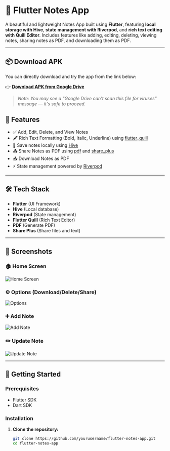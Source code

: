 # 📝 Flutter Notes App

A beautiful and lightweight Notes App built using **Flutter**, featuring **local storage with Hive**, **state management with Riverpod**, and **rich text editing with Quill Editor**. Includes features like adding, editing, deleting, viewing notes, sharing notes as PDF, and downloading them as PDF.

---

## 📦 Download APK

You can directly download and try the app from the link below:

👉 [**Download APK from Google Drive**](https://drive.google.com/file/d/1mOLZEJTjWZRT0NzRsx7VD2FY5G_rOumq/view?usp=sharing)

> _Note: You may see a "Google Drive can’t scan this file for viruses" message — it's safe to proceed._

## 📱 Features

- ✅ Add, Edit, Delete, and View Notes
- 🖋️ Rich Text Formatting (Bold, Italic, Underline) using [flutter_quill](https://pub.dev/packages/flutter_quill)
- 💾 Save notes locally using [Hive](https://pub.dev/packages/hive)
- 📤 Share Notes as PDF using [pdf](https://pub.dev/packages/pdf) and [share_plus](https://pub.dev/packages/share_plus)
- 📥 Download Notes as PDF
- ⚡ State management powered by [Riverpod](https://pub.dev/packages/flutter_riverpod)

---

## 🛠️ Tech Stack

- **Flutter** (UI Framework)
- **Hive** (Local database)
- **Riverpod** (State management)
- **Flutter Quill** (Rich Text Editor)
- **PDF** (Generate PDF)
- **Share Plus** (Share files and text)

---

## 📸 Screenshots

### 🏠 Home Screen

![Home Screen](https://github.com/user-attachments/assets/54419b9a-acd2-47d7-9447-b20d537325a9)

### ⚙️ Options (Download/Delete/Share)

![Options](https://github.com/user-attachments/assets/d76ea235-81d3-4445-9cfa-d590ffff6add)

### ➕ Add Note

![Add Note](https://github.com/user-attachments/assets/4ad81fab-320c-447d-b7f4-52b6e001717f)

### ✏️ Update Note

![Update Note](https://github.com/user-attachments/assets/27791fa3-6b67-409e-bf8e-93755c2223f0)

---

## 🚀 Getting Started

### Prerequisites

- Flutter SDK
- Dart SDK

### Installation

1. **Clone the repository:**

   ```bash
   git clone https://github.com/yourusername/flutter-notes-app.git
   cd flutter-notes-app
   ```
